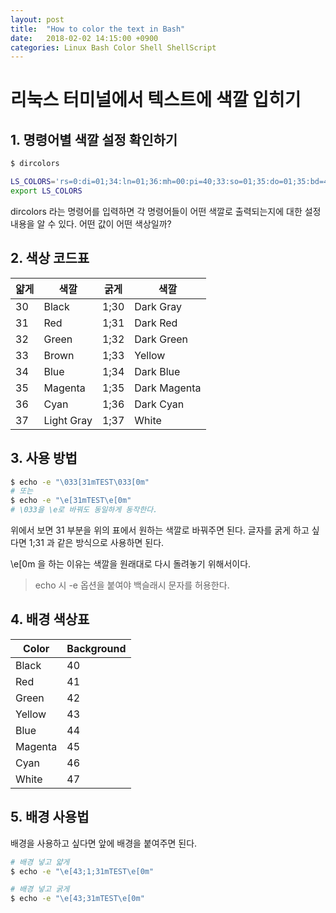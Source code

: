 ```yaml
---
layout: post
title:  "How to color the text in Bash"
date:   2018-02-02 14:15:00 +0900
categories: Linux Bash Color Shell ShellScript
---
```


# 리눅스 터미널에서 텍스트에 색깔 입히기

## 1. 명령어별 색깔 설정 확인하기

```sh
$ dircolors

LS_COLORS='rs=0:di=01;34:ln=01;36:mh=00:pi=40;33:so=01;35:do=01;35:bd=40;33;01:cd=40;33;01:or=40;31;01:mi=00:su=37;41:sg=30;43:ca=30;41:tw=30;42:ow=34;42:st=37;44:ex=01;32:*.tar=01;31:*.tgz=01;31:*.arc=01;31:*.arj=01;31:*.taz=01;31:*.lha=01;31:*.lz4=01;31:*.lzh=01;31:*.lzma=01;31:*.tlz=01;31:*.txz=01;31:*.tzo=01;31:*.t7z=01;31:*.zip=01;31:*.z=01;31:*.Z=01;31:*.dz=01;31:*.gz=01;31:*.lrz=01;31:*.lz=01;31:*.lzo=01;31:*.xz=01;31:*.bz2=01;31:*.bz=01;31:*.tbz=01;31:*.tbz2=01;31:*.tz=01;31:*.deb=01;31:*.rpm=01;31:*.jar=01;31:*.war=01;31:*.ear=01;31:*.sar=01;31:*.rar=01;31:*.alz=01;31:*.ace=01;31:*.zoo=01;31:*.cpio=01;31:*.7z=01;31:*.rz=01;31:*.cab=01;31:*.jpg=01;35:*.jpeg=01;35:*.gif=01;35:*.bmp=01;35:*.pbm=01;35:*.pgm=01;35:*.ppm=01;35:*.tga=01;35:*.xbm=01;35:*.xpm=01;35:*.tif=01;35:*.tiff=01;35:*.png=01;35:*.svg=01;35:*.svgz=01;35:*.mng=01;35:*.pcx=01;35:*.mov=01;35:*.mpg=01;35:*.mpeg=01;35:*.m2v=01;35:*.mkv=01;35:*.webm=01;35:*.ogm=01;35:*.mp4=01;35:*.m4v=01;35:*.mp4v=01;35:*.vob=01;35:*.qt=01;35:*.nuv=01;35:*.wmv=01;35:*.asf=01;35:*.rm=01;35:*.rmvb=01;35:*.flc=01;35:*.avi=01;35:*.fli=01;35:*.flv=01;35:*.gl=01;35:*.dl=01;35:*.xcf=01;35:*.xwd=01;35:*.yuv=01;35:*.cgm=01;35:*.emf=01;35:*.ogv=01;35:*.ogx=01;35:*.aac=00;36:*.au=00;36:*.flac=00;36:*.m4a=00;36:*.mid=00;36:*.midi=00;36:*.mka=00;36:*.mp3=00;36:*.mpc=00;36:*.ogg=00;36:*.ra=00;36:*.wav=00;36:*.oga=00;36:*.opus=00;36:*.spx=00;36:*.xspf=00;36:';
export LS_COLORS
```

dircolors 라는 명령어를 입력하면 각 명령어들이 어떤 색깔로 출력되는지에 대한 설정 내용을 알 수 있다.
어떤 값이 어떤 색상일까?

## 2. 색상 코드표


| 얇게 | 색깔 | 굵게 | 색깔 |
|-----------|------------|-----------|--------------|
| 30 | Black | 1;30 | Dark Gray |
| 31 | Red | 1;31 | Dark Red |
| 32 | Green | 1;32 | Dark Green |
| 33 | Brown | 1;33 | Yellow |
| 34 | Blue | 1;34 | Dark Blue |
| 35 | Magenta | 1;35 | Dark Magenta |
| 36 | Cyan | 1;36 | Dark Cyan |
| 37 | Light Gray | 1;37 | White |


## 3. 사용 방법

```sh
$ echo -e "\033[31mTEST\033[0m"
# 또는
$ echo -e "\e[31mTEST\e[0m"
# \033을 \e로 바꿔도 동일하게 동작한다.
```

위에서 보면 31 부분을 위의 표에서 원하는 색깔로 바꿔주면 된다. 글자를 굵게 하고 싶다면 1;31 과 같은 방식으로 사용하면 된다.

\e[0m 을 하는 이유는 색깔을 원래대로 다시 돌려놓기 위해서이다. 

> echo 시 -e 옵션을 붙여야 백슬래시 문자를 허용한다.


## 4. 배경 색상표

| Color | Background |
|---------|------------|
| Black | 40 |
| Red | 41 |
| Green | 42 |
| Yellow | 43 |
| Blue | 44 |
| Magenta | 45 |
| Cyan | 46 |
| White | 47 |


## 5. 배경 사용법

배경을 사용하고 싶다면 앞에 배경을 붙여주면 된다.

```sh
# 배경 넣고 얇게
$ echo -e "\e[43;1;31mTEST\e[0m"

# 배경 넣고 굵게
$ echo -e "\e[43;31mTEST\e[0m"
```
